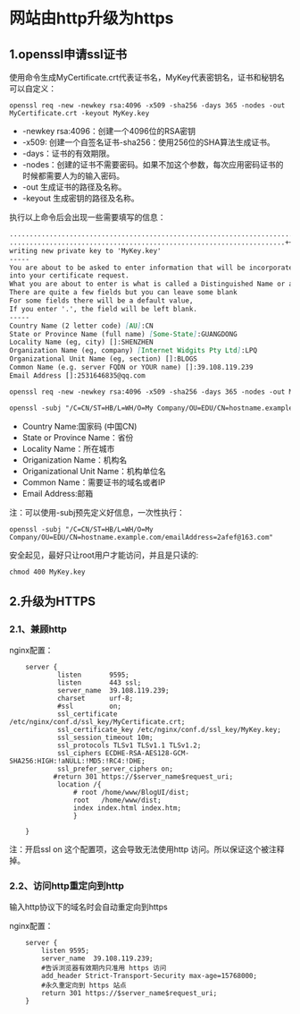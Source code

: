 # 网站由http升级为https

## 1.openssl申请ssl证书

使用命令生成MyCertificate.crt代表证书名，MyKey代表密钥名，证书和秘钥名可以自定义：

```shell
openssl req -new -newkey rsa:4096 -x509 -sha256 -days 365 -nodes -out MyCertificate.crt -keyout MyKey.key
```

- -newkey  rsa:4096：创建一个4096位的RSA密钥
- -x509: 创建一个自签名证书-sha256：使用256位的SHA算法生成证书。
- -days：证书的有效期限。
- -nodes：创建的证书不需要密码。如果不加这个参数，每次应用密码证书的时候都需要人为的输入密码。
- -out 生成证书的路径及名称。
- -keyout 生成密钥的路径及名称。

执行以上命令后会出现一些需要填写的信息：

```markdown
.......................................................................++
.....................................................................++
writing new private key to 'MyKey.key'
-----
You are about to be asked to enter information that will be incorporated
into your certificate request.
What you are about to enter is what is called a Distinguished Name or a DN.
There are quite a few fields but you can leave some blank
For some fields there will be a default value,
If you enter '.', the field will be left blank.
-----
Country Name (2 letter code) [AU]:CN
State or Province Name (full name) [Some-State]:GUANGDONG
Locality Name (eg, city) []:SHENZHEN
Organization Name (eg, company) [Internet Widgits Pty Ltd]:LPQ
Organizational Unit Name (eg, section) []:BLOGS
Common Name (e.g. server FQDN or YOUR name) []:39.108.119.239
Email Address []:2531646835@qq.com

openssl req -new -newkey rsa:4096 -x509 -sha256 -days 365 -nodes -out MyCertificate.crt -keyout MyKey.key

openssl -subj "/C=CN/ST=HB/L=WH/O=My Company/OU=EDU/CN=hostname.example.com/emailAddress=xxxxx@qq.com"

```

- Country Name:国家码 (中国CN)
- State or Province Name：省份
- Locality Name：所在城市
- Origanization Name：机构名
- Origanizational Unit Name：机构单位名
- Common Name：需要证书的域名或者IP
- Email Address:邮箱

注：可以使用-subj预先定义好信息，一次性执行：

```shell
openssl -subj "/C=CN/ST=HB/L=WH/O=My Company/OU=EDU/CN=hostname.example.com/emailAddress=2afef@163.com"
```

安全起见，最好只让root用户才能访问，并且是只读的:

```shell
chmod 400 MyKey.key
```

## 2.升级为HTTPS

### 2.1、兼顾http

nginx配置：

```nginx
    server {
            listen       9595;
            listen       443 ssl;
            server_name  39.108.119.239;
            charset      urf-8;
            #ssl         on;
            ssl_certificate /etc/nginx/conf.d/ssl_key/MyCertificate.crt;
            ssl_certificate_key /etc/nginx/conf.d/ssl_key/MyKey.key;
            ssl_session_timeout 10m;
            ssl_protocols TLSv1 TLSv1.1 TLSv1.2;
            ssl_ciphers ECDHE-RSA-AES128-GCM-SHA256:HIGH:!aNULL:!MD5:!RC4:!DHE;
            ssl_prefer_server_ciphers on;
           #return 301 https://$server_name$request_uri;
            location /{
                # root /home/www/BlogUI/dist;
                root   /home/www/dist;
                index index.html index.htm;
                }

    }

```

注：开启ssl on 这个配置项，这会导致无法使用http 访问。所以保证这个被注释掉。

### 2.2、访问http重定向到http

输入http协议下的域名时会自动重定向到https

nginx配置：

```nginx
    server {
        listen 9595;
        server_name  39.108.119.239;
        #告诉浏览器有效期内只准用 https 访问
        add_header Strict-Transport-Security max-age=15768000;
        #永久重定向到 https 站点
        return 301 https://$server_name$request_uri;
    }

```

